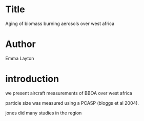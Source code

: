 # Title
Aging of biomass burning aerosols over west africa

# Author
Emma Layton

# introduction
we present aircraft measurements of BBOA over west africa

particle size was measured using a PCASP (bloggs et al 2004).

jones did many studies in the region
